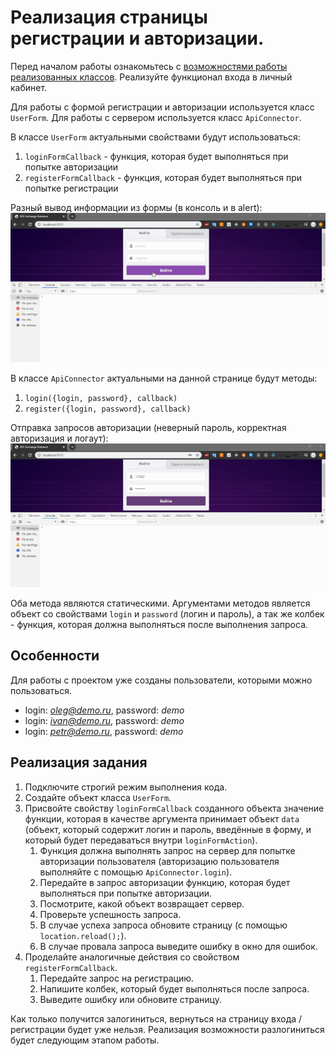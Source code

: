 # Реализация страницы регистрации и авторизации.

Перед началом работы ознакомьтесь с [возможностями работы реализованных классов](./classes_description.md).
Реализуйте функционал входа в личный кабинет.

Для работы с формой регистрации и авторизации используется класс `UserForm`.
Для работы с сервером используется класс `ApiConnector`.

В классе `UserForm` актуальными свойствами будут использоваться:
1. `loginFormCallback` - функция, которая будет выполняться при попытке авторизации
2. `registerFormCallback` - функция, которая будет выполняться при попытке регистрации

Разный вывод информации из формы (в консоль и в alert):
![](./../img/formoutput.gif)

В классе `ApiConnector` актуальными на данной странице будут методы:
1. `login({login, password}, callback)`
2. `register({login, password}, callback)`

Отправка запросов авторизации (неверный пароль, корректная авторизация и логаут):
![](./../img/authorization.gif)

Оба метода являются статическими. Аргументами методов является объект со свойствами `login` и `password` (логин и пароль), а так же колбек - функция, которая должна выполняться после выполнения запроса.

## Особенности
Для работы с проектом уже созданы пользователи, которыми можно пользоваться.
* login: *oleg@demo.ru*, password: *demo*
* login: *ivan@demo.ru*, password: *demo*
* login: *petr@demo.ru*, password: *demo*

## Реализация задания
1. Подключите строгий режим выполнения кода.
2. Создайте объект класса `UserForm`.
3. Присвойте свойству `loginFormCallback` созданного объекта значение функции, которая в качестве аргумента принимает объект `data` (объект, который содержит логин и пароль, введённые в форму, и который будет передаваться внутри `loginFormAction`). 
    1. Функция должна выполнять запрос на сервер для попытке авторизации пользователя (авторизацию пользователя выполняйте с помощью `ApiConnector.login`).
    2. Передайте в запрос авторизации функцию, которая будет выполняться при попытке авторизации.
    2. Посмотрите, какой объект возвращает сервер.
    3. Проверьте успешность запроса.
    4. В случае успеха запроса обновите страницу (с помощью `location.reload();`).
    5. В случае провала запроса выведите ошибку в окно для ошибок.
4. Проделайте аналогичные действия со свойством `registerFormCallback`.
    1. Передайте запрос на регистрацию.
    2. Напишите колбек, который будет выполняться после запроса.
    3. Выведите ошибку или обновите страницу.
    
Как только получится залогиниться, вернуться на страницу входа / регистрации будет уже нельзя. Реализация возможности разлогиниться будет следующим этапом работы.
